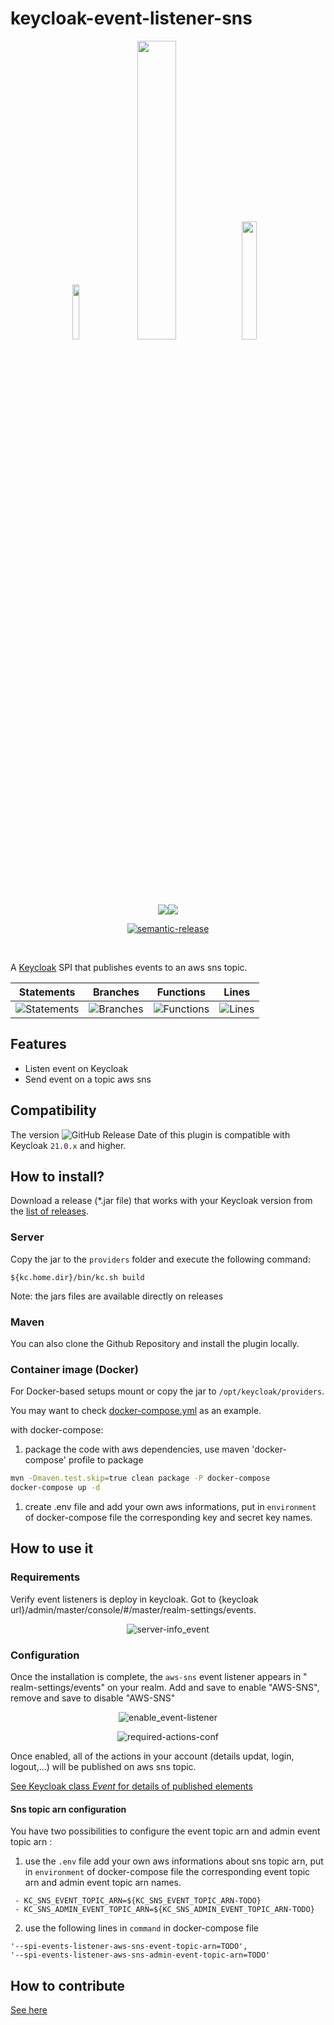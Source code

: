# **keycloak-event-listener-sns** 

<div align="center">
<img src="./assets/logo.png" width="15%"/> 
  <img src="./assets/keycloak-logo1.png" width="35%" />
  <img src="./assets/AWS-Logo.svg" width="22%"/>
</div>
</br>

<div align="center">
<a href="https://github.com/RedFroggy/keycloak-event-listener-sns"><img src="https://github.com/RedFroggy/keycloak-event-listener-sns/actions/workflows/build.yml/badge.svg"/></a><a href="https://github.com/RedFroggy/keycloak-event-listener-sns"><img src="https://github.com/RedFroggy/keycloak-event-listener-sns/actions/workflows/release.yml/badge.svg"/></a>

[![semantic-release](https://img.shields.io/badge/%20%20%F0%9F%93%A6%F0%9F%9A%80-semantic--release-e10079.svg)](https://github.com/semantic-release/semantic-release)
</div>

</br>

A [Keycloak](https://www.keycloak.org/) SPI that publishes events to an aws sns topic.

| Statements                  | Branches                | Functions                 | Lines             |
| --------------------------- | ----------------------- | ------------------------- | ----------------- |
| ![Statements](https://img.shields.io/badge/statements-100%25-brightgreen.svg?style=flat) | ![Branches](https://img.shields.io/badge/branches-100%25-brightgreen.svg?style=flat) | ![Functions](https://img.shields.io/badge/functions-100%25-brightgreen.svg?style=flat) | ![Lines](https://img.shields.io/badge/lines-100%25-brightgreen.svg?style=flat) |

## Features

* Listen event on Keycloak
* Send event on a topic aws sns

## Compatibility
The version ![GitHub Release Date](https://img.shields.io/github/release/RedFroggy/keycloak-event-listener-sns?style=plastic) of this plugin is compatible with Keycloak `21.0.x` and higher.

## How to install?

Download a release (*.jar file) that works with your Keycloak version from
the [list of releases](https://github.com/RedFroggy/keycloak-event-listener-sns/releases).

### Server

Copy the jar to the `providers` folder and execute the following command:

```shell
${kc.home.dir}/bin/kc.sh build
```

Note: the jars files are available directly on releases

### Maven

You can also clone the Github Repository and install the plugin locally.

### Container image (Docker)

For Docker-based setups mount or copy the jar to `/opt/keycloak/providers`.

You may want to check [docker-compose.yml](docker-compose.yml) as an example.

with docker-compose:
1. package the code with aws dependencies, use maven 'docker-compose' profile to package 

```bash
mvn -Dmaven.test.skip=true clean package -P docker-compose
docker-compose up -d
```

1. create .env file and add your own aws informations, put in `environment` of docker-compose file the corresponding key and secret key names.

## How to use it

### Requirements

Verify event listeners is deploy in keycloak. Got to {keycloak url}/admin/master/console/#/master/realm-settings/events.

<div align="center">

![server-info_event](/assets/server-info_event.png)
</div>

### Configuration

Once the installation is complete, the `aws-sns` event listener appears in "
realm-settings/events" on your realm. Add and save to enable "AWS-SNS", remove and save to disable "AWS-SNS"

<div align="center">

![enable_event-listener](/assets/enable_event-listener.png)
</div>

<div align="center">

![required-actions-conf](/assets/event-listener_updated.png)
</div>

Once enabled, all of the actions in your account (details  updat, login, logout,...) will be published on aws sns topic.

[See Keycloak class *Event* for details of published elements](https://www.keycloak.org/docs-api/13.0/javadocs/org/keycloak/events/Event.html)

#### **Sns topic arn configuration**

You have two possibilities to configure the event topic arn and admin event topic arn :
1. use the `.env` file add your own aws informations about sns topic arn, put in `environment` of docker-compose file the corresponding event topic arn and admin event topic arn names.

```
 - KC_SNS_EVENT_TOPIC_ARN=${KC_SNS_EVENT_TOPIC_ARN-TODO}
 - KC_SNS_ADMIN_EVENT_TOPIC_ARN=${KC_SNS_ADMIN_EVENT_TOPIC_ARN-TODO}
```
2. use the following lines in `command` in docker-compose file

```
'--spi-events-listener-aws-sns-event-topic-arn=TODO', 
'--spi-events-listener-aws-sns-admin-event-topic-arn=TODO'
```
## How to contribute

[See here](CONTRIBUTING.en.md)
